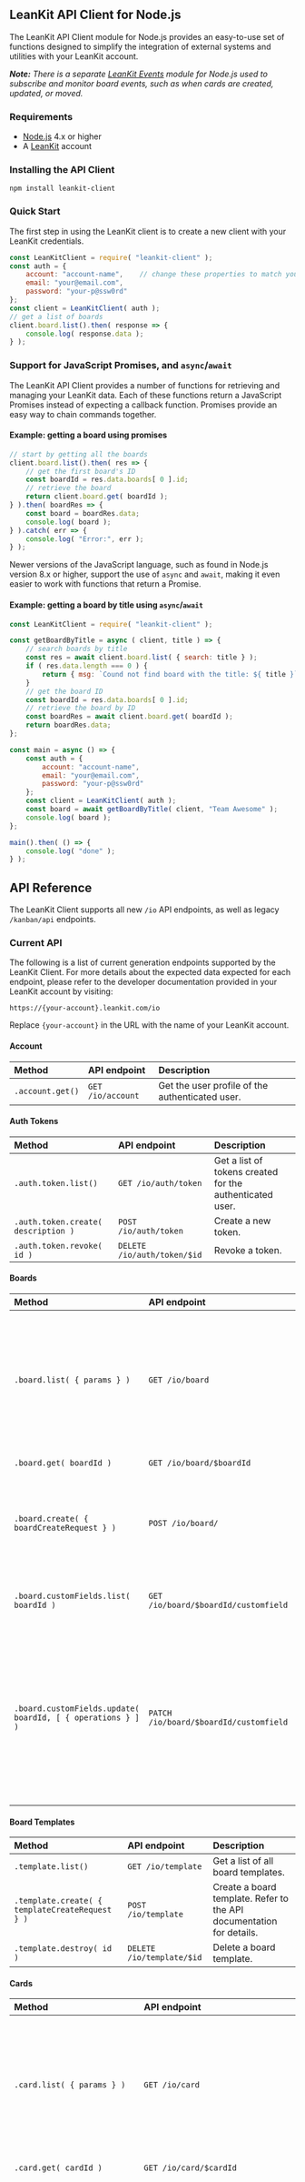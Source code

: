 ## LeanKit API Client for Node.js

The LeanKit API Client module for Node.js provides an easy-to-use set of functions designed to simplify the integration of external systems and utilities with your LeanKit account.

_**Note:** There is a separate [LeanKit Events](https://github.com/leankit/leankit-node-events) module for Node.js used to subscribe and monitor board events, such as when cards are created, updated, or moved._

### Requirements

* [Node.js](https://nodejs.org) 4.x or higher
* A [LeanKit](https://leankit.com) account

### Installing the API Client

```
npm install leankit-client
```

### Quick Start

The first step in using the LeanKit client is to create a new client with your LeanKit credentials.

```javascript
const LeanKitClient = require( "leankit-client" );
const auth = {
	account: "account-name",	// change these properties to match your account
	email: "your@email.com",
	password: "your-p@ssw0rd"
};
const client = LeanKitClient( auth );
// get a list of boards
client.board.list().then( response => {
	console.log( response.data );
} );
```

### Support for JavaScript Promises, and `async`/`await`

The LeanKit API Client provides a number of functions for retrieving and managing your LeanKit data. Each of these functions return a JavaScript Promises instead of expecting a callback function. Promises provide an easy way to chain commands together.

#### Example: getting a board using promises

```javascript
// start by getting all the boards
client.board.list().then( res => {
	// get the first board's ID
	const boardId = res.data.boards[ 0 ].id;
	// retrieve the board
	return client.board.get( boardId );
} ).then( boardRes => {
	const board = boardRes.data;
	console.log( board );
} ).catch( err => {
	console.log( "Error:", err );
} );
```

Newer versions of the JavaScript language, such as found in Node.js version 8.x or higher, support the use of `async` and `await`, making it even easier to work with functions that return a Promise.

#### Example: getting a board by title using `async`/`await`

```javascript
const LeanKitClient = require( "leankit-client" );

const getBoardByTitle = async ( client, title ) => {
	// search boards by title
	const res = await client.board.list( { search: title } );
	if ( res.data.length === 0 ) {
		return { msg: `Cound not find board with the title: ${ title }` };
	}
	// get the board ID
	const boardId = res.data.boards[ 0 ].id;
	// retrieve the board by ID
	const boardRes = await client.board.get( boardId );
	return boardRes.data;
};

const main = async () => {
	const auth = {
		account: "account-name",
		email: "your@email.com",
		password: "your-p@ssw0rd"
	};
	const client = LeanKitClient( auth );
	const board = await getBoardByTitle( client, "Team Awesome" );
	console.log( board );
};

main().then( () => {
	console.log( "done" );
} );
```

## API Reference

The LeanKit Client supports all new `/io` API endpoints, as well as legacy `/kanban/api` endpoints.

### Current API

The following is a list of current generation endpoints supported by the LeanKit Client. For more details about the expected data expected for each endpoint, please refer to the developer documentation provided in your LeanKit account by visiting:

`https://{your-account}.leankit.com/io`

Replace `{your-account}` in the URL with the name of your LeanKit account.

#### Account

|Method|API endpoint|Description|
|:---|:---|:---|
|`.account.get()`|`GET /io/account`|Get the user profile of the authenticated user.|

#### Auth Tokens

|Method|API endpoint|Description|
|:---|:---|:---|
|`.auth.token.list()`|`GET /io/auth/token`|Get a list of tokens created for the authenticated user.|
|`.auth.token.create( description )`|`POST /io/auth/token`|Create a new token.|
|`.auth.token.revoke( id )`|`DELETE /io/auth/token/$id`|Revoke a token.|

#### Boards

|Method|API endpoint|Description|
|:---|:---|:---|
|`.board.list( { params } )`|`GET /io/board`|Get a list of boards the authenticated user has access to. `params` may include search and paging options. Refer to the API documentation for details.|
|`.board.get( boardId )`|`GET /io/board/$boardId`|Get a specific board.|
|`.board.create( { boardCreateRequest } )`|`POST /io/board/`|Create a new board based on a template or existing board. Refer to the API documentation for details.|
|`.board.customFields.list( boardId )`|`GET /io/board/$boardId/customfield`|Get a list of custom fields configured for the given board ID.|
|`.board.customFields.update( boardId, [ { operations } ] )`|`PATCH /io/board/$boardId/customfield`|Modify the custom fields for the given board ID. The array of operations can include adding, replacing, or removing custom fields. Refer to the API documentation for details.|

#### Board Templates

|Method|API endpoint|Description|
|:---|:---|:---|
|`.template.list()`|`GET /io/template`|Get a list of all board templates.|
|`.template.create( { templateCreateRequest } )`|`POST /io/template`|Create a board template. Refer to the API documentation for details.|
|`.template.destroy( id )`|`DELETE /io/template/$id`|Delete a board template.|

#### Cards

|Method|API endpoint|Description|
|:---|:---|:---|
|`.card.list( { params } )`|`GET /io/card`|Get a list of cards the authenticated user has access to. `params` may include search and paging options. Refer to the API documentation for details.|
|`.card.get( cardId )`|`GET /io/card/$cardId`|Get a specific card by its ID.|
|`.card.update( cardId, [ { operations } ] )`|`PATCH /io/card/$cardId`|Modify properties of the given card ID. The array of operations can include adding, replacing, or removing property values. Refer to the API documentation for details.|
|`.card.destroy( cardId )`|`DELETE /io/card/$cardId`|Delete the specified card.|
|`.card.comment.list( cardId )`|`GET /io/card/$cardId/comment`|Get a list of card comments.|
|`.card.comment.create( cardId, text )`|`POST /io/card/$cardId/comment`|Add a new comment to the given card.|
|`.card.comment.update( cardId, commentId, text )`|`PUT /io/card/$cardId/comment/$commentId`|Update a comment by its ID.|
|`.card.comment.destroy( cardId, commentId )`|`DELETE /io/card/$cardId/comment/$commentId`|Delete the specified comment.|
|`.card.attachment.list( cardId )`|`GET /io/card/$cardId/attachment`|Get a list of file attachments.|
|`.card.attachment.create( cardId, { name, description, file } )`|`POST /io/card/$cardId/attachment`|Add a new file attachment to the given card. `file` must be a readable stream.|
|`.card.attachment.download( cardId, attachmentId, stream )`|`GET /io/card/$cardId/attachment/$attachmentId/content`|Download a file attachment. `stream` must be a writeable stream.|
|`.card.attachment.destroy( cardId, attachmentId )`|`DELETE /io/card/$cardId/attachment/$attachmentId`|Delete the specified file attachment.|

#### Card Tasks

|Method|API endpoint|Description|
|:---|:---|:---|
|`.task.get( cardId, taskId )`|`GET /io/card/$cardId/tasks/$taskId`|Get a task card by the given ID.|
|`.task.create( cardId, { taskCreateRequest } )`|`POST /io/card/$cardId/tasks`|Create a task card on the given card's taskboard.|

#### Reporting

For reporting API export configuration options, please refer [Reporting API documentation](https://support.leankit.com/hc/en-us/articles/115000323287-Advanced-Reporting-API-Overview).

|Method|API endpoint|Description|
|:---|:---|:---|
|`.reporting.auth.token()`|`POST /io/reporting/auth`|Generate a reporting API authentication token. A token is required to access the other reporting API endpoints.|
|`.reporting.export.cards( { token, stream, config } )`|`GET /io/reporting/export/cards`|Download all the cards the authenticated user has access to.|
|`.reporting.export.cardpositions( { token, stream, config } )`|`GET /io/reporting/export/cardpositions`|Download all the card lane positions.|
|`.reporting.export.userassignments( { token, stream, config } )`|`GET /io/reporting/export/userassignments/current`|Download all the current user assignments.|
|`.reporting.export.userassignments.history( { token, stream, config } )`|`GET /io/reporting/export/userassignments/history`|Download the history of user assignments.|
|`.reporting.export.lanes( { token, stream, config } )`|`GET /io/reporting/export/lanes`|Download all board lanes.|
|`.reporting.export.tags( { token, stream, config } )`|`GET /io/reporting/export/tags`|Download all tags currently assigned to cards.|

#### Users

|Method|API endpoint|Description|
|:---|:---|:---|
|`.user.list( { params } )`|`GET /io/user`|Get a list of users. `params` can include data paging operations. Refer to the API documentation for details.|
|`.user.me()`|`GET /io/user/me`|Get the profile of the current authenticated user.|
|`.user.get( userId )`|`GET /io/user/$userId`|Get the profile of the given user ID.|
|`.user.boards.recent()`|`GET /io/user/me/board/recent`|Get a list of recently accessed boards for the currently authenticated user.|


### Legacy API

#### Boards

|Method|API endpoint|Description|
|:---|:---|:---|
|`.v1.board.list()`|`GET /kanban/api/boards`||
|`.v1.board.get( boardId )`|`GET /kanban/api/boards/$boardId`||
|`.v1.board.identifiers( boardId )`|`GET /kanban/api/board/$boardId/GetBoardIdentifiers`||
|`.v1.board.backlog( boardId )`|`GET /kanban/api/board/$boardId/backlog`||
|`.v1.board.archive( boardId )`|`GET /kanban/api/board/$boardId/archive`||
|`.v1.board.archive.cards( boardId )`|`GET /kanban/api/board/$boardId/archivecards`||
|`.v1.board.since.version( boardId, version )`|`GET /kanban/api/board/$boardId/boardversion/$version/GetNewerIfExists`||
|`.v1.board.since.version.history( boardId, version )`|`GET /kanban/api/board/$boardId/boardversion/$version/GetBoardHistorySince`||
|`.v1.board.since.version.updates( boardId, version )`|`GET /kanban/api/board/$boardId/boardversion/$version/CheckForUpdates`||

#### Cards

|Method|API endpoint|Description|
|:---|:---|:---|
|`.v1.card.get( boardId, cardId )`|`GET /kanban/api/board/$boardId/getcard/$cardId`||
|`.v1.card.get.by.externalCardId( boardId, externalCardId )`|`GET /kanban/api/board/$boardId/GetCardByExternalId/$externalCardId`||
|`.v1.card.create( boardId, cardObject [, laneId] [, position] [, wipOverrideComment] )`|`POST /kanban/api/board/$boardId/AddCardWithWipOverride/lane/$laneId/position/$position`||
|`.v1.card.create.multiple( boardId, cardsArray, [, wipOverrideComment] )`|`POST /kanban/api/board/$boardId/AddCards`||
|`.v1.card.move( boardId, cardId, toLaneId, [, position] [, wipOverrideComment] )`|`POST /kanban/api/board/$boardId/MoveCardWithWipOverride/$cardId/lane/$toLaneId/position/$position`||
|`.v1.card.move.by.externalCardId( boardId, externalCardId, toLaneId, [, position] [, wipOverrideComment] )`|`POST /kanban/api/board/$boardId/MoveCardByExternalId/$externalCardId/lane/$toLaneId/position/$position`||
|`.v1.card.move.to.board( cardId, destinationBoardId )`|`POST /kanban/api/card/MoveCardToAnotherBoard/$cardId/$destinationBoardId`||
|`.v1.card.update( boardId, cardObject [, wipOverrideComment] )`|`POST /kanban/api/board/$boardId/UpdateCardWithWipOverride`||
|`.v1.card.update.fields( { cardFieldsUpdateRequest } )`|`POST /kanban/api/card/update`||
|`.v1.card.update.multiple( boardId, cardsArray [, wipOverrideComment] )`|`POST /kanban/api/board/$boardId/UpdateCards`||
|`.v1.card.history( boardId, cardId )`|`GET /kanban/api/card/history/$boardId/$cardId`||
|`.v1.card.search( boardId, { searchRequest } )`|`POST /kanban/api/board/$boardId/SearchCards`||
|`.v1.card.list.recent( boardId )`|`GET /kanban/api/board/$boardId/ListNewCards`||
|`.v1.card.destroy( boardId, cardId )`|`POST /kanban/api/board/$boardId/DeleteCard/$cardId`||
|`.v1.card.destroy.multiple( boardId, cardIdArray )`|`POST /kanban/api/board/$boardId/DeleteCards`||
|`.v1.card.attachment.count( boardId, cardId )`|`GET /kanban/api/card/GetAttachmentsCount/$boardId/$cardId`||
|`.v1.card.attachment.list( boardId, cardId )`|`GET /kanban/api/card/GetAttachments/$boardId/$cardId`||
|`.v1.card.attachment.get( boardId, cardId, attachmentId )`|`GET /kanban/api/card/GetAttachments/$boardId/$cardId/$attachmentId`||
|`.v1.card.attachment.create( boardId, cardId, { name, description, file } )`|`POST /kanban/api/card/SaveAttachment/$boardId/$cardId`||
|`.v1.card.attachment.download( boardId, attachmentId, stream )`|`GET /kanban/api/card/DownloadAttachment/$boardId/$attachmentId `||
|`.v1.card.attachment.destroy( boardId, cardId, attachmentId )`|`POST /kanban/api/card/DeleteAttachment/$boardId/$cardId/$attachmentId`||
|`.v1.card.comment.list( boardId, cardId )`|`GET /kanban/api/card/GetComments/$boardId/$cardId`||
|`.v1.card.comment.create( boardId, cardId, userId, comment )`|`POST /kanban/api/card/SaveComment/$boardId/$cardId`||
|`.v1.card.comment.create.by.externalId( boardId, externalCardId, userId, comment )`|`POST /kanban/api/card/SaveCommentByExternalId/$boardId/$externalCardId`||

#### Card Tasks

|Method|API endpoint|Description|
|:---|:---|:---|
|`.v1.task.board.get( boardId, cardId )`|`GET /kanban/api/v1/board/$boardId/card/$cardId/taskboard`||
|`.v1.task.board.since.version( boardId, cardId, version )`|`GET /kanban/api/v1/board/$boardId/card/$cardId/tasks/boardversion/$version`||
|`.v1.task.create( boardId, cardId, taskCardObject [, laneId] [, position] [, wipOverrideReason] )`|`POST /kanban/api/v1/board/$boardId/card/$cardId/tasks/$laneId/position/$position`||
|`.v1.task.update( boardId, cardId, taskCardObject [, wipOverrideReason] )`|`POST /kanban/api/v1/board/$boardId/card/$cardId/tasks/$taskId`||
|`.v1.task.move( boardId, cardId, taskId, toLaneId [, position] )`|`POST /kanban/api/v1/board/$boardId/move/card/$cardId/tasks/$taskId/lane/$toLaneId/position/$position`||
|`.v1.task.destroy( boardId, cardId, taskId )`|`POST /kanban/api/v1/board/$boardId/delete/card/$cardId/tasks/$taskId`||

## Proxy support

To use the LeanKit Client behind a proxy server, include a `config` object in the authentication with your proxy server address. For example:

```javascript
const LeanKitClient = require( "leankit-client" );
const auth = {
	account: "account-name",
	email: "your@email.com",
	password: "your-p@ssw0rd",
	config: {
		proxy: "http://localproxy.com"
	}
};
const client = LeanKitClient( auth );
```

This `config` object is the same object used by the internal [request] (https://github.com/mikeal/request#requestoptions-callback) module.

### Questions or Issues?

Submit questions or issues [here](https://github.com/leankit/leankit-node-client/issues).

### License

The LeanKit Node Client is licensed under [MIT](http://www.opensource.org/licenses/mit-license.php). Refer to [license.txt](https://github.com/LeanKit/leankit-node-client/blob/master/License.txt) for more information.
